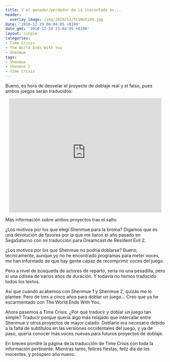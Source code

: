 ```yaml
---
title: Y el ganador/perdedor de la inocentada es...
header:
  overlay_image: /img/2010/12/TC1Noti04.jpg
date: '2010-12-29 00:04:05 +0100'
date_gmt: '2010-12-28 23:04:05 +0100'
layout: single
categories:
- Time Crisis
- The World Ends With You
- Shenmue
tags:
- Shenmue
- Shenmue I
- Time Crisis
---
```

Bueno, es hora de desvelar el proyecto de doblaje real y el falso, 
pues ambos juegos serán traducidos:

<center><iframe width="480" height="360" src="https://www.youtube-nocookie.com/embed/tPYmpv9e2lk?rel=0" frameborder="0" allow="accelerometer; autoplay; encrypted-media; gyroscope; picture-in-picture" allowfullscreen></iframe></center>

Más información sobre ambos proyectos tras el salto.

<!--more-->

¿Los motivos por los que elegí Shenmue para la broma? Digamos que es 
una devolución de favores por la que me liaron el año pasado en SegaSaturno 
con mi traducción para Dreamcast de Resident Evil 2.

¿Los motivos por los que Shenmue no podría doblarse? Bueno, técnicamente, 
aunque yo no he encontrado programas para meter voces, me han informado 
de que hay gente capaz de recomprimir voces del juego.

Pero a nivel de búsqueda de actores de reparto, sería no una pesadilla, 
pero sí una odisea de varios años de duración. Y todavía no hemos traducido 
todos los textos.

Así que cuando acabemos con Shenmue 1 y Shenmue 2, quizás me lo plantee. 
Pero de tres a cinco años para doblar un juego... Creo que ya he 
escarmentado con The World Ends With You.

Ahora pasemos a Time Crisis. ¿Por qué traducir y doblar un juego tan 
simple? Traducir porque quería algo más relajado que intercalar entre 
Shenmue y otros proyectos de mayor calado. Doblarlo era necesario debido 
a la falta de subtítulos en las versiones occidentales del juego, y ya de 
paso, quería conocer más voces nuevas para futuros proyectos de doblaje.

En breves pondré la página de la traducción de Time Crisis con toda la 
información pertinente. Mientras tanto, felices fiestas, feliz día de los 
inocentes, y próspero año nuevo.
